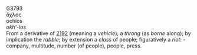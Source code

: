 <body>
  <p>G3793<br>  ὄχλος  <br> ochlos  <br><i>okh‘-los </i><br>From a derivative of <a href="g2192.htm">2192</a> (meaning a <i>vehicle</i>); a <i>throng</i> (as <i>borne</i> along); by implication the <i>rabble</i>; by extension a <i>class</i> of people; figuratively a <i>riot:</i> - company, multitude, number (of people), people, press.<br></p>
 </body>
